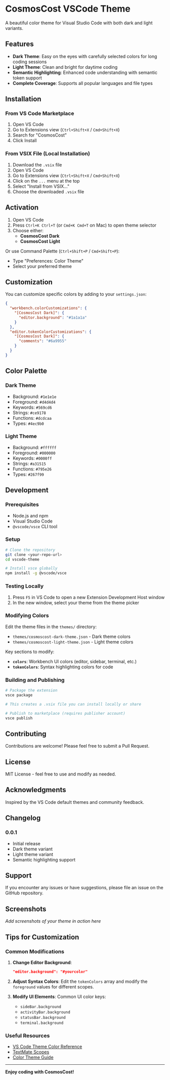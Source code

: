 # CosmosCost VSCode Theme

A beautiful color theme for Visual Studio Code with both dark and light variants.

## Features

- **Dark Theme**: Easy on the eyes with carefully selected colors for long coding sessions
- **Light Theme**: Clean and bright for daytime coding
- **Semantic Highlighting**: Enhanced code understanding with semantic token support
- **Complete Coverage**: Supports all popular languages and file types

## Installation

### From VS Code Marketplace

1. Open VS Code
2. Go to Extensions view (`Ctrl+Shift+X` / `Cmd+Shift+X`)
3. Search for "CosmosCost"
4. Click Install

### From VSIX File (Local Installation)

1. Download the `.vsix` file
2. Open VS Code
3. Go to Extensions view (`Ctrl+Shift+X` / `Cmd+Shift+X`)
4. Click on the `...` menu at the top
5. Select "Install from VSIX..."
6. Choose the downloaded `.vsix` file

## Activation

1. Open VS Code
2. Press `Ctrl+K Ctrl+T` (or `Cmd+K Cmd+T` on Mac) to open theme selector
3. Choose either:
   - **CosmosCost Dark**
   - **CosmosCost Light**

Or use Command Palette (`Ctrl+Shift+P` / `Cmd+Shift+P`):

- Type "Preferences: Color Theme"
- Select your preferred theme

## Customization

You can customize specific colors by adding to your `settings.json`:

```json
{
  "workbench.colorCustomizations": {
    "[CosmosCost Dark]": {
      "editor.background": "#1a1a1a"
    }
  },
  "editor.tokenColorCustomizations": {
    "[CosmosCost Dark]": {
      "comments": "#6a9955"
    }
  }
}
```

## Color Palette

### Dark Theme

- Background: `#1e1e1e`
- Foreground: `#d4d4d4`
- Keywords: `#569cd6`
- Strings: `#ce9178`
- Functions: `#dcdcaa`
- Types: `#4ec9b0`

### Light Theme

- Background: `#ffffff`
- Foreground: `#000000`
- Keywords: `#0000ff`
- Strings: `#a31515`
- Functions: `#795e26`
- Types: `#267f99`

## Development

### Prerequisites

- Node.js and npm
- Visual Studio Code
- `@vscode/vsce` CLI tool

### Setup

```bash
# Clone the repository
git clone <your-repo-url>
cd vscode-theme

# Install vsce globally
npm install -g @vscode/vsce
```

### Testing Locally

1. Press `F5` in VS Code to open a new Extension Development Host window
2. In the new window, select your theme from the theme picker

### Modifying Colors

Edit the theme files in the `themes/` directory:

- `themes/cosmoscost-dark-theme.json` - Dark theme colors
- `themes/cosmoscost-light-theme.json` - Light theme colors

Key sections to modify:

- **`colors`**: Workbench UI colors (editor, sidebar, terminal, etc.)
- **`tokenColors`**: Syntax highlighting colors for code

### Building and Publishing

```bash
# Package the extension
vsce package

# This creates a .vsix file you can install locally or share

# Publish to marketplace (requires publisher account)
vsce publish
```

## Contributing

Contributions are welcome! Please feel free to submit a Pull Request.

## License

MIT License - feel free to use and modify as needed.

## Acknowledgments

Inspired by the VS Code default themes and community feedback.

## Changelog

### 0.0.1

- Initial release
- Dark theme variant
- Light theme variant
- Semantic highlighting support

## Support

If you encounter any issues or have suggestions, please file an issue on the GitHub repository.

## Screenshots

_Add screenshots of your theme in action here_

## Tips for Customization

### Common Modifications

1. **Change Editor Background**:

   ```json
   "editor.background": "#yourcolor"
   ```

2. **Adjust Syntax Colors**:
   Edit the `tokenColors` array and modify the `foreground` values for different scopes.

3. **Modify UI Elements**:
   Common UI color keys:
   - `sideBar.background`
   - `activityBar.background`
   - `statusBar.background`
   - `terminal.background`

### Useful Resources

- [VS Code Theme Color Reference](https://code.visualstudio.com/api/references/theme-color)
- [TextMate Scopes](https://macromates.com/manual/en/language_grammars)
- [Color Theme Guide](https://code.visualstudio.com/api/extension-guides/color-theme)

---

**Enjoy coding with CosmosCost!**
